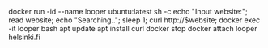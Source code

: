 docker run -id --name looper ubuntu:latest sh -c echo "Input website:"; read website; echo "Searching.."; sleep 1; curl http://$website;
docker exec -it looper bash
apt update
apt install curl
docker stop 
docker attach looper
helsinki.fi
